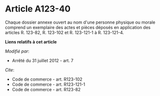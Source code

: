 # Article A123-40

Chaque dossier annexe ouvert au nom d'une personne physique ou morale comprend un exemplaire des actes et pièces déposés en
application des articles R. 123-82, R. 123-102 et R. 123-121-1 à R. 123-121-4.

**Liens relatifs à cet article**

_Modifié par_:

  - Arrêté du 31 juillet 2012 - art. 7

_Cite_:

  - Code de commerce - art. R123-102
  - Code de commerce - art. R123-121-1
  - Code de commerce - art. R123-82
